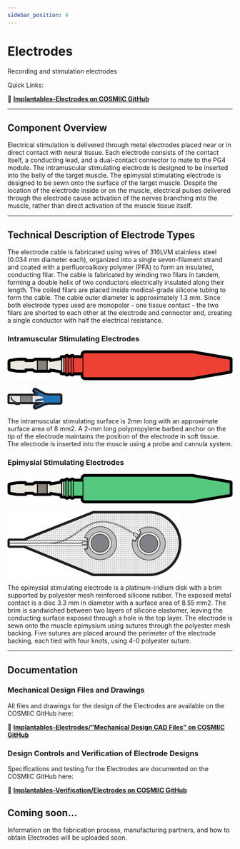 ```yaml
---
sidebar_position: 4
---
```


# Electrodes

Recording and stimulation electrodes

Quick Links: 

:link: **[Implantables-Electrodes on COSMIIC GitHub](https://github.com/COSMIIC-Inc/Implantables-Electrodes)**

---

## Component Overview

Electrical stimulation is delivered through metal electrodes placed near or in direct contact with neural tissue. Each electrode consists of the contact itself, a conducting lead, and a dual-contact connector to mate to the PG4 module. The intramuscular stimulating electrode is designed to be inserted into the belly of the target muscle. The epimysial stimulating electrode is designed to be sewn onto the surface of the target muscle. Despite the location of the electrode inside or on the muscle, electrical pulses delivered through the electrode cause activation of the nerves branching into the muscle, rather than direct activation of the muscle tissue itself.

---

## Technical Description of Electrode Types

The electrode cable is fabricated using wires of 316LVM stainless steel (0.034 mm diameter 
each), organized into a single seven-filament strand and coated with a perfluoroalkoxy 
polymer (PFA) to form an insulated, conducting filar. The cable is fabricated by winding 
two filars in tandem, forming a double helix of two conductors electrically insulated along 
their length. The coiled filars are placed inside medical-grade silicone tubing to form the 
cable. The cable outer diameter is approximately 1.3 mm. Since both electrode types used 
are monopolar - one tissue contact - the two filars are shorted to each other at the electrode 
and connector end, creating a single conductor with half the electrical resistance.

### Intramuscular Stimulating Electrodes

![image](./img/graphic-red-connector.png) 

![image](./img/graphic-im-electrode.png)

The intramuscular stimulating surface is 2mm long with an approximate surface area of 8 mm2. A 2-mm long polypropylene barbed anchor on the tip of the electrode maintains the position of the electrode in soft tissue. The electrode is inserted into the muscle using a probe and cannula system. 

### Epimysial Stimulating Electrodes

![image](./img/graphic-green-connector.png) 

![image](./img/graphic-epimysial-electrode.png)

The epimysial stimulating electrode is a platinum-iridium disk with a brim supported by polyester mesh reinforced silicone rubber. The exposed metal contact is a disc 3.3 mm in diameter with a surface area of 8.55 mm2. The brim is sandwiched between two layers of silicone elastomer, leaving the conducting surface exposed through a hole in the top layer. The electrode is sewn onto the muscle epimysium using sutures through the polyester mesh backing. Five sutures are placed around the perimeter of the electrode backing, each tied with four knots, using 4-0 polyester suture.

---

## Documentation 

### Mechanical Design Files and Drawings
All files and drawings for the design of the Electrodes are available on the COSMIIC GitHub here:

:link: **[Implantables-Electrodes/"Mechanical Design CAD Files" on COSMIIC GitHub](https://github.com/COSMIIC-Inc/Implantables-Electrodes/tree/main/Mechanical%20Design%20CAD%20Files)**

### Design Controls and Verification of Electrode Designs
Specifications and testing for the Electrodes are documented on the COSMIIC GitHub here:

:link: **[Implantables-Verification/Electrodes on COSMIIC GitHub](https://github.com/COSMIIC-Inc/Implantables-Verification/tree/main/Electrodes)**

## Coming soon...

Information on the fabrication process, manufacturing partners, and how to obtain Electrodes will be uploaded soon.
